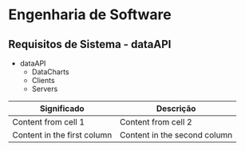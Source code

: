 # Engenharia de Software
## Requisitos de Sistema - dataAPI

* dataAPI
    * DataCharts
    * Clients
    * Servers

Significado | Descrição
----------- | -------------
Content from cell 1 | Content from cell 2
Content in the first column | Content in the second column